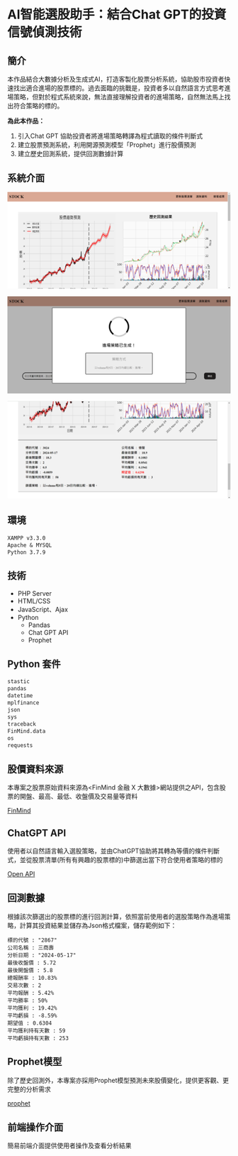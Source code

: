 # AI智能選股助⼿：結合Chat GPT的投資信號偵測技術

## 簡介

本作品結合大數據分析及生成式AI，打造客製化股票分析系統，協助股市投資者快速找出適合進場的股票標的。過去面臨的挑戰是，投資者多以自然語言方式思考進場策略，但對於程式系統來說，無法直接理解投資者的進場策略，自然無法馬上找出符合策略的標的。

**為此本作品：**

1. 引入Chat GPT 協助投資者將進場策略轉譯為程式讀取的條件判斷式 
2. 建立股票預測系統，利用開源預測模型「Prophet」進行股價預測 
3. 建立歷史回測系統，提供回測數據計算

##  系統介面

![image](https://github.com/Heng1222/Stock-Platform-with-ChatGPT/blob/main/Readme_img/%E5%88%86%E6%9E%90%E7%B5%90%E6%9E%9C1.png)

![image](https://github.com/Heng1222/Stock-Platform-with-ChatGPT/blob/main/Readme_img/%E7%94%9F%E6%88%902.png)

![image](https://github.com/Heng1222/Stock-Platform-with-ChatGPT/blob/main/Readme_img/%E5%88%86%E6%9E%90%E7%B5%90%E6%9E%9C3.png)


## 環境
```
XAMPP v3.3.0
Apache & MYSQL
Python 3.7.9
```
## 技術

+ PHP Server
+ HTML/CSS
+ JavaScript、Ajax
+ Python
  + Pandas
  + Chat GPT API
  + Prophet

## Python 套件
```
stastic
pandas
datetime
mplfinance
json
sys
traceback
FinMind.data
os
requests
```

## 股價資料來源

本專案之股票原始資料來源為<FinMind 金融 X 大數據>網站提供之API，包含股票的開盤、最高、最低、收盤價及交易量等資料

[FinMind](https://finmindtrade.com/)

## ChatGPT API

使用者以自然語言輸入選股策略，並由ChatGPT協助將其轉為等價的條件判斷式，並從股票清單(所有有興趣的股票標的)中篩選出當下符合使用者策略的標的

[Open API](https://platform.openai.com/docs/api-reference/introduction)

## 回測數據

根據該次篩選出的股票標的進行回測計算，依照當前使用者的選股策略作為進場策略，計算其投資結果並儲存為Json格式檔案，儲存範例如下：

```
標的代號 : "2867"
公司名稱 : 三商壽
分析日期 : "2024-05-17"
最後收盤價 : 5.72
最後開盤價 : 5.8
總報酬率 : 10.83%
交易次數 : 2
平均報酬 : 5.42%
平均勝率 : 50%
平均獲利 : 19.42%
平均虧損 : -8.59%
期望值 : 0.6304
平均獲利持有天數 : 59
平均虧損持有天數 : 253
```


## Prophet模型

除了歷史回測外，本專案亦採用Prophet模型預測未來股價變化，提供更客觀、更完整的分析需求

[prophet](https://facebook.github.io/prophet/)

## 前端操作介面

簡易前端介面提供使用者操作及查看分析結果

